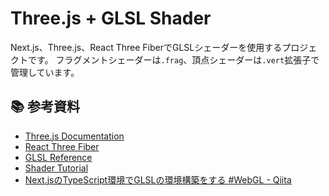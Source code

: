 # Three.js + GLSL Shader

Next.js、Three.js、React Three FiberでGLSLシェーダーを使用するプロジェクトです。
フラグメントシェーダーは`.frag`、頂点シェーダーは`.vert`拡張子で管理しています。

## 📚 参考資料

- [Three.js Documentation](https://threejs.org/docs/)
- [React Three Fiber](https://docs.pmnd.rs/react-three-fiber/getting-started/introduction)
- [GLSL Reference](https://www.khronos.org/files/opengles_shading_language.pdf)
- [Shader Tutorial](https://thebookofshaders.com/)
- [Next.jsのTypeScript環境でGLSLの環境構築をする #WebGL - Qiita](https://qiita.com/okamonster0615/items/05a5c4d797c4e866e4c8)
